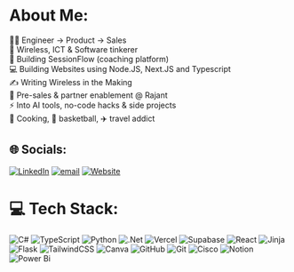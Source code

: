 # About Me:
👨‍💻 Engineer → Product → Sales<br>📡 Wireless, ICT & Software tinkerer<br>🚀 Building SessionFlow (coaching platform)<br>💻 Building Websites using Node.JS, Next.JS and Typescript<br>✍️ Writing Wireless in the Making<br>🤝 Pre-sales & partner enablement @ Rajant<br>⚡ Into AI tools, no-code hacks & side projects<br>🍳 Cooking, 🏀 basketball, ✈️ travel addict


## 🌐 Socials:
[![LinkedIn](https://img.shields.io/badge/LinkedIn-%230077B5.svg?logo=linkedin&logoColor=white)](https://linkedin.com/in/jnorsilva) [![email](https://img.shields.io/badge/Email-D14836?logo=gmail&logoColor=white)](mailto:hello@jnors.eu) [![Website](https://img.shields.io/badge/Website-8A2BE2)](https://jnors.eu)

# 💻 Tech Stack:
![C#](https://img.shields.io/badge/c%23-%23239120.svg?style=plastic&logo=csharp&logoColor=white) ![TypeScript](https://img.shields.io/badge/typescript-%23007ACC.svg?style=plastic&logo=typescript&logoColor=white) ![Python](https://img.shields.io/badge/python-3670A0?style=plastic&logo=python&logoColor=ffdd54) ![.Net](https://img.shields.io/badge/.NET-5C2D91?style=plastic&logo=.net&logoColor=white) ![Vercel](https://img.shields.io/badge/vercel-%23000000.svg?style=plastic&logo=vercel&logoColor=white) ![Supabase](https://img.shields.io/badge/Supabase-3ECF8E?style=plastic&logo=supabase&logoColor=white) ![React](https://img.shields.io/badge/react-%2320232a.svg?style=plastic&logo=react&logoColor=%2361DAFB) ![Jinja](https://img.shields.io/badge/jinja-white.svg?style=plastic&logo=jinja&logoColor=black) ![Flask](https://img.shields.io/badge/flask-%23000.svg?style=plastic&logo=flask&logoColor=white) ![TailwindCSS](https://img.shields.io/badge/tailwindcss-%2338B2AC.svg?style=plastic&logo=tailwind-css&logoColor=white) ![Canva](https://img.shields.io/badge/Canva-%2300C4CC.svg?style=plastic&logo=Canva&logoColor=white) ![GitHub](https://img.shields.io/badge/github-%23121011.svg?style=plastic&logo=github&logoColor=white) ![Git](https://img.shields.io/badge/git-%23F05033.svg?style=plastic&logo=git&logoColor=white) ![Cisco](https://img.shields.io/badge/cisco-%23049fd9.svg?style=plastic&logo=cisco&logoColor=black) ![Notion](https://img.shields.io/badge/Notion-%23000000.svg?style=plastic&logo=notion&logoColor=white) ![Power Bi](https://img.shields.io/badge/power_bi-F2C811?style=plastic&logo=powerbi&logoColor=black)

<!-- Proudly created with GPRM ( https://gprm.itsvg.in ) -->
